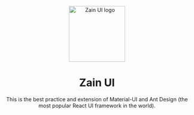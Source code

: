 <p align="center">
    <a href="https://github.com/zain-ui/zain-ui" target="_blank">
        <img width="150" src="https://raw.githubusercontent.com/zain-ui/zain-ui/master/assets/logo/zain-ui-blue-1.svg" alt="Zain UI logo" />
    </a>
</p>

<h1 align="center">Zain UI</h1>

<div align="center">

This is the best practice and extension of Material-UI and Ant Design (the most popular React UI framework in the world).

</div>
